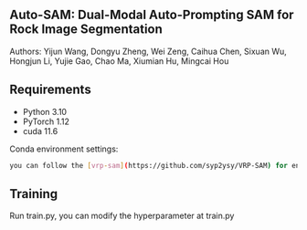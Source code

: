 ## Auto-SAM: Dual-Modal Auto-Prompting SAM for Rock Image Segmentation

Authors: Yijun Wang, Dongyu Zheng, Wei Zeng, Caihua Chen, Sixuan Wu, Hongjun Li, Yujie Gao, Chao Ma, Xiumian Hu, Mingcai Hou

## Requirements

- Python 3.10
- PyTorch 1.12
- cuda 11.6

Conda environment settings:
```bash
you can follow the [vrp-sam](https://github.com/syp2ysy/VRP-SAM) for environment settings

```

## Training
Run train.py, you can modify the hyperparameter at train.py






